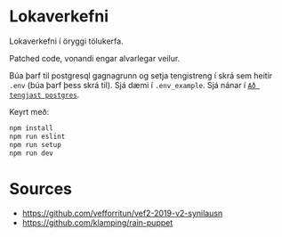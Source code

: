 Lokaverkefni 
======
Lokaverkefni í öryggi tölukerfa.

Patched code, vonandi engar alvarlegar veilur.

Búa þarf til postgresql gagnagrunn og setja tengistreng í skrá sem heitir `.env` (búa þarf þess skrá til). Sjá dæmi í `.env_example`. Sjá nánar í [`Að tengjast postgres`](https://github.com/vefforritun/vef2-2019/blob/master/itarefni/postgres.md).

Keyrt með:

```bash
npm install
npm run eslint
npm run setup
npm run dev
```
Sources
=====
- https://github.com/vefforritun/vef2-2019-v2-synilausn
- https://github.com/klamping/rain-puppet
